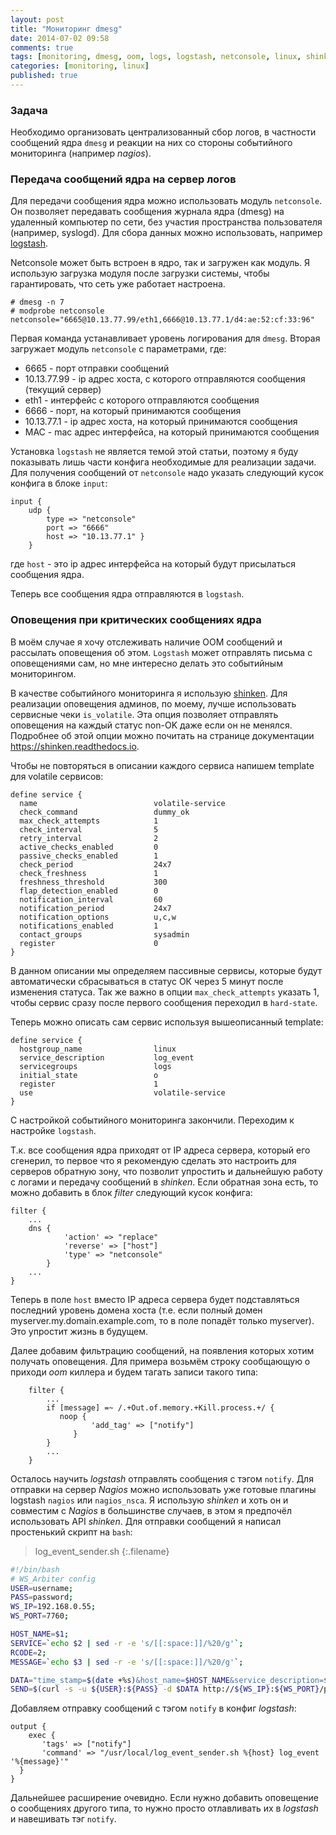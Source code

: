 ```yaml
---
layout: post
title: "Мониторинг dmesg"
date: 2014-07-02 09:58
comments: true
tags: [monitoring, dmesg, oom, logs, logstash, netconsole, linux, shinken]
categories: [monitoring, linux]
published: true
---
```


### Задача
Необходимо организовать централизованный сбор логов, в частности сообщений ядра `dmesg` и реакции на них со стороны событийного мониторинга (например *nagios*).

### Передача сообщений ядра на сервер логов
Для передачи сообщения ядра можно использовать модуль `netconsole`. Он позволяет передавать сообщения журнала ядра (dmesg) на удаленный компьютер по сети, без участия пространства пользователя (например, syslogd).
Для сбора данных можно использовать, например [logstash](http://logstash.net/).

Netconsole может быть встроен в ядро, так и загружен как модуль. Я использую загрузка модуля после загрузки системы, чтобы гарантировать, что сеть уже работает  настроена.

```
# dmesg -n 7
# modprobe netconsole netconsole="6665@10.13.77.99/eth1,6666@10.13.77.1/d4:ae:52:cf:33:96"
```
Первая команда устанавливает уровень логирования для `dmesg`.
Вторая загружает модуль `netconsole` с параметрами, где:
<!--more-->

- 6665 - порт отправки сообщений
- 10.13.77.99 - ip адрес хоста, с которого отправляются сообщения (текущий сервер)
-  eth1 - интерфейс с которого отправляются сообщения
-  6666 - порт, на который принимаются сообщения
-  10.13.77.1 - ip адрес хоста, на который принимаются сообщения
-  MAC - mac адрес интерфейса, на который принимаются сообщения

Установка `logstash` не является темой этой статьи, поэтому я буду показывать лишь части конфига необходимые для реализации задачи. Для получения сообщений от `netconsole` надо указать следующий кусок конфига в блоке `input`:

``` properties
input {
    udp {
        type => "netconsole"
        port => "6666"
        host => "10.13.77.1" }
    }
```

где `host` - это ip адрес интерфейса на который будут присылаться сообщения ядра.

Теперь все сообщения ядра отправляются в `logstash`.

### Оповещения при критических сообщениях ядра
В моём случае я хочу отслеживать наличие OOM сообщений и рассылать оповещения об этом. `Logstash` может отправлять письма с оповещениями сам, но мне интересно делать это событийным мониторингом.

В качестве событийного мониторинга я использую [shinken](http://www.shinken-monitoring.org). Для реализации оповещения админов, по моему, лучше использовать сервисные чеки `is_volatile`. Эта опция позволяет отправлять оповещения на каждый статус non-OK даже если он не менялся. Подробнее об этой опции можно почитать на странице документации https://shinken.readthedocs.io.

Чтобы не повторяться в описании каждого сервиса напишем template для volatile сервисов:

```
define service {
  name                          volatile-service
  check_command                 dummy_ok
  max_check_attempts            1
  check_interval                5
  retry_interval                2
  active_checks_enabled         0
  passive_checks_enabled        1
  check_period                  24x7
  check_freshness               1
  freshness_threshold           300
  flap_detection_enabled        0
  notification_interval         60
  notification_period           24x7
  notification_options          u,c,w
  notifications_enabled         1
  contact_groups                sysadmin
  register                      0
}
```
В данном описании мы определяем пассивные сервисы, которые будут автоматически сбрасываться в статус ОК через 5 минут после изменения статуса. Так же важно в опции `max_check_attempts` указать 1, чтобы сервис сразу после первого сообщения переходил в `hard-state`.

Теперь можно описать сам сервис используя вышеописанный template:

```
define service {
  hostgroup_name                linux
  service_description           log_event
  servicegroups                 logs
  initial_state                 o
  register                      1
  use                           volatile-service
}
```

С настройкой событийного мониторинга закончили. Переходим к настройке `logstash`.

Т.к. все сообщения ядра приходят от IP адреса сервера, который его сгенерил, то первое что я рекомендую сделать это настроить для серверов обратную зону, что позволит упростить и дальнейшую работу с логами и передачу сообщений в *shinken*. Если обратная зона есть, то можно добавить в блок *filter* следующий кусок конфига:

``` properties
filter {
    ...
    dns {
            'action' => "replace"
            'reverse' => ["host"]
            'type' => "netconsole"
        }
    ...
}
```
Теперь в поле `host` вместо IP адреса сервера будет подставляться последний уровень домена хоста (т.е. если полный домен myserver.my.domain.example.com, то в поле попадёт только myserver). Это упростит жизнь в будущем.

Далее добавим фильтрацию сообщений, на появления которых хотим получать оповещения. Для примера возьмём строку сообщающую о приходи *oom* киллера и будем тагать записи такого типа:

``` properties
    filter {
        ...
        if [message] =~ /.+Out.of.memory.+Kill.process.+/ {
           noop {
                  'add_tag' => ["notify"]
              }
        }
        ...
    }
```
Осталось научить *logstash* отправлять сообщения с тэгом `notify`. Для отправки на сервер *Nagios* можно использовать уже готовые плагины logstash `nagios` или `nagios_nsca`. Я использую *shinken* и хоть он и совместим с *Nagios* в большинстве случаев, в этом я предпочёл использовать API *shinken*. Для отправки сообщений я написал простенький скрипт на `bash`:

>log_event_sender.sh
{:.filename}

``` bash
#!/bin/bash
# WS_Arbiter config
USER=username;
PASS=password;
WS_IP=192.168.0.55;
WS_PORT=7760;

HOST_NAME=$1;
SERVICE=`echo $2 | sed -r -e 's/[[:space:]]/%20/g'`;
RCODE=2;
MESSAGE=`echo $3 | sed -r -e 's/[[:space:]]/%20/g'`;

DATA="time_stamp=$(date +%s)&host_name=$HOST_NAME&service_description=$SERVICE&return_code=$RCODE&output=$MESSAGE";
SEND=$(curl -s -u ${USER}:${PASS} -d $DATA http://${WS_IP}:${WS_PORT}/push_check_result)
```
Добавляем отправку сообщений с тэгом `notify` в конфиг *logstash*:

``` properties
output {
    exec {
       'tags' => ["notify"]
       'command' => "/usr/local/log_event_sender.sh %{host} log_event '%{message}'"
  }
}
```
Дальнейшее расширение очевидно. Если нужно добавить оповещение о сообщениях другого типа, то нужно просто отлавливать их в *logstash* и навешивать тэг `notify`.
